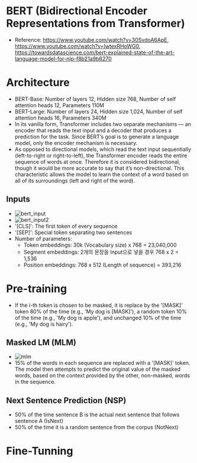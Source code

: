 # BERT (Bidirectional Encoder Representations from Transformer)
- Reference: https://www.youtube.com/watch?v=30SvdoA6ApE, https://www.youtube.com/watch?v=IwtexRHoWG0, https://towardsdatascience.com/bert-explained-state-of-the-art-language-model-for-nlp-f8b21a9b6270

# Architecture
- BERT-Base: Number of layers 12, Hidden size 768, Number of self attention heads 12, Parameters 110M
- BERT-Large: Number of layers 24, Hidden size 1,024, Number of self attention heads 16, Parameters 340M
- In its vanilla form, Transformer includes two separate mechanisms — an encoder that reads the text input and a decoder that produces a prediction for the task. Since BERT’s goal is to generate a language model, only the encoder mechanism is necessary.
- As opposed to directional models, which read the text input sequentially (left-to-right or right-to-left), the Transformer encoder reads the entire sequence of words at once. Therefore it is considered bidirectional, though it would be more accurate to say that it’s non-directional. This characteristic allows the model to learn the context of a word based on all of its surroundings (left and right of the word).
## Inputs
- ![bert_input](https://miro.medium.com/max/640/1*iJqlhZz-g6ZQJ53-rE9VvA.png)
- ![bert_input2](https://miro.medium.com/max/1400/1*Nvha0X2B-63AmlwMGiHtjQ@2x.png)
- '[CLS]': The first token of every sequence
- '[SEP]': Special token separating two sentences
- Number of parameters:
  - Token embeddings: 30k (Vocabulary size) x 768 = 23,040,000
  - Segment embeddings: 2개의 문장을 Input으로 넣을 경우 768 x 2 = 1,536
  - Position embeddings: 768 x 512 (Length of sequence) = 393,216

# Pre-training
- If the i-th token is chosen to be masked, it is replace by the '[MASK]' token 80% of the time (e.g., 'My dog is [MASK]'), a random token 10% of the time (e.g., 'My dog is apple'), and unchanged 10% of the time (e.g., 'My dog is hairy').
## Masked LM (MLM)
- ![mlm](https://miro.medium.com/max/1400/0*ViwaI3Vvbnd-CJSQ.png)
- 15% of the words in each sequence are replaced with a '[MASK]' token. The model then attempts to predict the original value of the masked words, based on the context provided by the other, non-masked, words in the sequence.
## Next Sentence Prediction (NSP)
- 50% of the time sentence B is the actual next sentence that follows sentence A (IsNext)
- 50% of the time it is a random sentence from the corpus (NotNext)

# Fine-Tunning